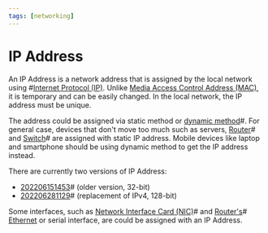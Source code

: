 ```yaml
---
tags: [networking]
---
```


# IP Address

An IP Address is a network address that is assigned by the local network using
#[Internet Protocol (IP)](202206151223.md). Unlike [Media Access Control Address (MAC)](202206151451.md),
it is temporary and can be easily changed. In the local network, the IP address
must be unique.

The address could be assigned via static method or [dynamic method](202206151645.md)#.
For general case, devices that don't move too much such as servers,
[Router](202207061800.md)# and [Switch](202207051907.md)# are assigned with
static IP address. Mobile devices like laptop and smartphone should be using
dynamic method to get the IP address instead.

There are currently two versions of IP Address:
- [202206151453](202206151453.md)# (older version, 32-bit)
- [202206281129](202206281129.md)# (replacement of IPv4, 128-bit)

Some interfaces, such as [Network Interface Card (NIC)](202210012104.md)# and
[Router's](202207061800.md)# [Ethernet](202207051550.md) or serial interface,
are could be assigned with an IP Address.
